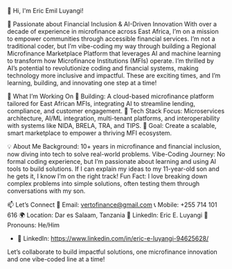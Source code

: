 👋 Hi, I'm Eric Emil Luyangi!

🎯 Passionate about Financial Inclusion & AI-Driven Innovation
With over a decade of experience in microfinance across East Africa, I’m on a mission to empower communities through accessible financial services. I’m not a traditional coder, but I’m vibe-coding my way through building a Regional Microfinance Marketplace Platform that leverages AI and machine learning to transform how Microfinance Institutions (MFIs) operate.
I’m thrilled by AI’s potential to revolutionize coding and financial systems, making technology more inclusive and impactful. These are exciting times, and I’m learning, building, and innovating one step at a time!

🚀 What I’m Working On
🔧 Building: A cloud-based microfinance platform tailored for East African MFIs, integrating AI to streamline lending, compliance, and customer engagement.
🧠 Tech Stack Focus: Microservices architecture, AI/ML integration, multi-tenant platforms, and interoperability with systems like NIDA, BRELA, TRA, and TIPS.
🤝 Goal: Create a scalable, smart marketplace to empower a thriving MFI ecosystem.

💡 About Me
Background: 10+ years in microfinance and financial inclusion, now diving into tech to solve real-world problems.
Vibe-Coding Journey: No formal coding experience, but I’m passionate about learning and using AI tools to build solutions. If I can explain my ideas to my 11-year-old son and he gets it, I know I’m on the right track!
Fun Fact: I love breaking down complex problems into simple solutions, often testing them through conversations with my son.

📫 Let’s Connect
📧 Email: vertofinance@gmail.com
📞 Mobile: +255 714 101 616
🌍 Location: Dar es Salaam, Tanzania
🔗 LinkedIn: Eric E. Luyangi
🔖 Pronouns: He/Him
- 🔗 LinkedIn: https://www.linkedin.com/in/eric-e-luyangi-94625628/
  
Let’s collaborate to build impactful solutions, one microfinance innovation and one vibe-coded line at a time!
